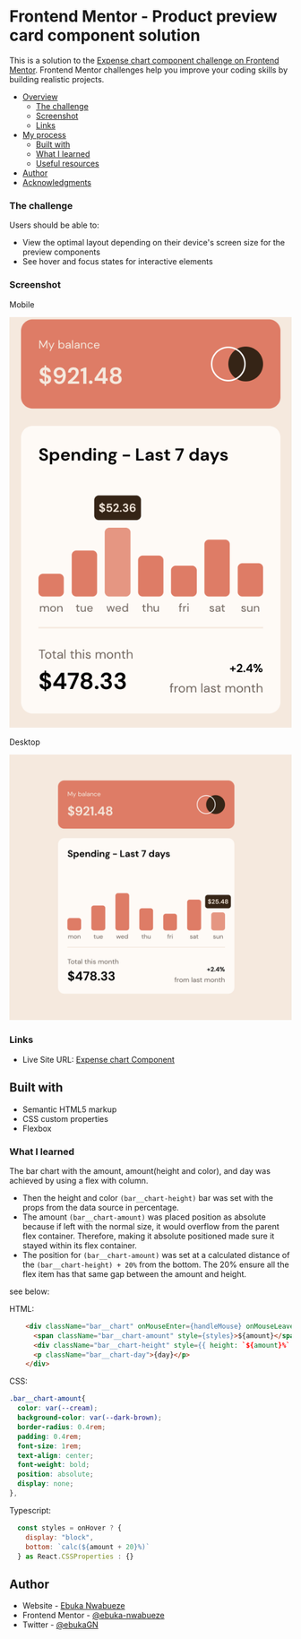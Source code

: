 # Frontend Mentor - Product preview card component solution

This is a solution to the [Expense chart component challenge on Frontend Mentor](https://www.frontendmentor.io/challenges/product-preview-card-component-GO7UmttRfa). Frontend Mentor challenges help you improve your coding skills by building realistic projects. 

- [Overview](#overview)
  - [The challenge](#the-challenge)
  - [Screenshot](#screenshot)
  - [Links](#links)
- [My process](#my-process)
  - [Built with](#built-with)
  - [What I learned](#what-i-learned)
  - [Useful resources](#useful-resources)
- [Author](#author)
- [Acknowledgments](#acknowledgments)

### The challenge

Users should be able to:

- View the optimal layout depending on their device's screen size for the preview  components
- See hover and focus states for interactive elements


### Screenshot

Mobile

![](./public/design/expense-mobile.png)

Desktop

![](./public/design/expense-desktop.png)



### Links

- Live Site URL: [Expense chart Component](https://master--effulgent-daifuku-376ef4.netlify.app/)


## Built with

- Semantic HTML5 markup
- CSS custom properties
- Flexbox

### What I learned

The bar chart with the amount, amount(height and color), and day was achieved by using a flex with column. 
- Then the height and color ``(bar__chart-height)`` bar was set with the props from the data source in percentage. 
- The amount ```(bar__chart-amount)``` was placed position as absolute because if left with the normal size, it would overflow from the parent flex container. Therefore, making it absolute positioned made sure it stayed within its flex container. 
- The position for ```(bar__chart-amount)``` was set at a calculated distance of the ``(bar__chart-height) + 20%`` from the bottom. The 20% ensure all the flex item has that same gap between the amount and height.

see below:

HTML:
```html
    <div className="bar__chart" onMouseEnter={handleMouse} onMouseLeave={handleMouse}>
      <span className="bar__chart-amount" style={styles}>${amount}</span>
      <div className="bar__chart-height" style={{ height: `${amount}%` }}></div>
      <p className="bar__chart-day">{day}</p>
    </div>
```
CSS:
```css
.bar__chart-amount{
  color: var(--cream);
  background-color: var(--dark-brown);
  border-radius: 0.4rem;
  padding: 0.4rem;
  font-size: 1rem;
  text-align: center;
  font-weight: bold;
  position: absolute;
  display: none;
}, 

```
Typescript:
```js
  const styles = onHover ? {
    display: "block",
    bottom: `calc(${amount + 20}%)`
  } as React.CSSProperties : {}
```

## Author

- Website - [Ebuka Nwabueze](https://www.ebukanwabueze.com)
- Frontend Mentor - [@ebuka-nwabueze](https://www.frontendmentor.io/profile/ebuka-nwabueze)
- Twitter - [@ebukaGN](https://www.twitter.com/ebukaGN)
